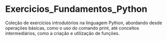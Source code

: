 # Exercicios_Fundamentos_Python
Coleção de exercícios introdutórios na linguagem Python, abordando desde operações básicas, como o uso do comando print, até conceitos intermediários, como a criação e utilização de funções.
